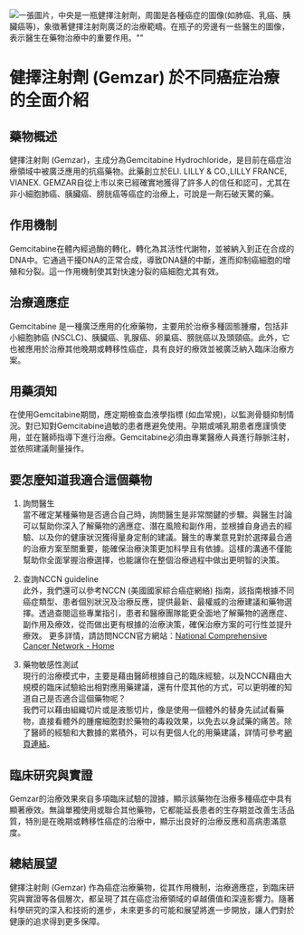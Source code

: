 ![一張圖片，中央是一瓶健擇注射劑，周圍是各種癌症的圖像(如肺癌、乳癌、胰臟癌等)，象徵著健擇注射劑廣泛的治療範疇。在瓶子的旁邊有一些醫生的圖像，表示醫生在藥物治療中的重要作用。""](https://i.imgur.com/7MRUhW1.jpeg)
# 健擇注射劑 (Gemzar) 於不同癌症治療的全面介紹

## 藥物概述

健擇注射劑 (Gemzar)，主成分為Gemcitabine Hydrochloride，是目前在癌症治療領域中被廣泛應用的抗癌藥物。此藥創立於ELI. LILLY & CO.,LILLY FRANCE, VIANEX. GEMZAR自從上市以來已經確實地獲得了許多人的信任和認可，尤其在非小細胞肺癌、胰臟癌、膀胱癌等癌症的治療上，可說是一劑石破天驚的藥。

## 作用機制

Gemcitabine在體內經過酶的轉化，轉化為其活性代謝物，並被納入到正在合成的DNA中。它通過干擾DNA的正常合成，導致DNA鏈的中斷，進而抑制癌細胞的增殖和分裂。這一作用機制使其對快速分裂的癌細胞尤其有效。

## 治療適應症

Gemcitabine 是一種廣泛應用的化療藥物，主要用於治療多種固態腫瘤，包括非小細胞肺癌 (NSCLC)、胰臟癌、乳腺癌、卵巢癌、膀胱癌以及頭頸癌。此外，它也被應用於治療其他晚期或轉移性癌症，具有良好的療效並被廣泛納入臨床治療方案。

## 用藥須知

在使用Gemcitabine期間，應定期檢查血液學指標 (如血常規)，以監測骨髓抑制情況。對已知對Gemcitabine過敏的患者應避免使用。孕期或哺乳期患者應謹慎使用，並在醫師指導下進行治療。Gemcitabine必須由專業醫療人員進行靜脈注射，並依照建議劑量操作。

## 要怎麼知道我適合這個藥物 

1. 詢問醫生  
當不確定某種藥物是否適合自己時，詢問醫生是非常關鍵的步驟。與醫生討論可以幫助你深入了解藥物的適應症、潛在風險和副作用，並根據自身過去的經驗、以及你的健康狀況獲得量身定制的建議。醫生的專業意見對於選擇最合適的治療方案至關重要，能確保治療決策更加科學且有依據。這樣的溝通不僅能幫助你全面掌握治療選擇，也能讓你在整個治療過程中做出更明智的決策。 

2. 查詢NCCN guideline  
此外，我們還可以參考NCCN (美國國家綜合癌症網絡) 指南，該指南根據不同癌症類型、患者個別狀況及治療反應，提供最新、最權威的治療建議和藥物選擇。透過查閱這些專業指引，患者和醫療團隊能更全面地了解藥物的適應症、副作用及療效，從而做出更有根據的治療決策，確保治療方案的可行性並提升療效。 
更多詳情，請訪問NCCN官方網站：[National Comprehensive Cancer Network - Home](https://www.nccn.org/)

3. 藥物敏感性測試  
現行的治療模式中，主要是藉由醫師根據自己的臨床經驗，以及NCCN藉由大規模的臨床試驗給出相對應用藥建議，還有什麼其他的方式，可以更明確的知道自己是否適合這個藥物呢？   
我們可以藉由組織切片或是液態切片，像是使用一個體外的替身先試試看藥物，直接看體外的腫瘤細胞對於藥物的毒殺效果，以免去以身試藥的痛苦。除了醫師的經驗和大數據的累積外，可以有更個人化的用藥建議，詳情可參考[網頁連結](https://info.cancerfree.io/)。

## 臨床研究與實證

Gemzar的治療效果來自多項臨床試驗的證據，顯示該藥物在治療多種癌症中具有顯著療效。無論單獨使用或聯合其他藥物，它都能延長患者的生存期並改善生活品質，特別是在晚期或轉移性癌症的治療中，顯示出良好的治療反應和高病患滿意度。

## 總結展望

健擇注射劑 (Gemzar) 作為癌症治療藥物，從其作用機制，治療適應症，到臨床研究與實證等各個層次，都呈現了其在癌症治療領域的卓越價值和深遠影響力。隨著科學研究的深入和技術的進步，未來更多的可能和展望將進一步開放，讓人們對於健康的追求得到更多保障。

